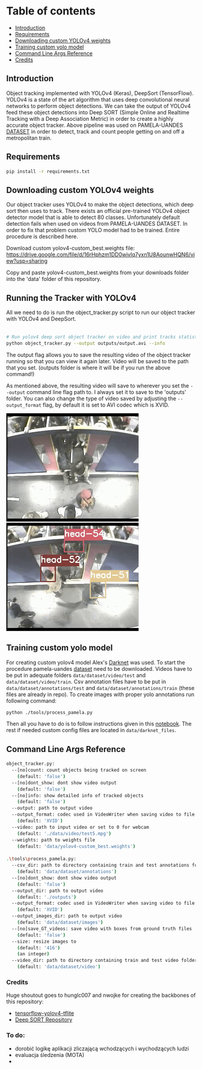 # Table of contents
-  [Introduction](#introduction)
-  [Requirements](#requirements)
-  [Downloading custom YOLOv4 weights](#Downloading-custom-YOLOv4-weights)
-  [Training custom yolo model](#Training-custom-yolo-model)
-  [Command Line Args Reference](#Command-Line-Args-Reference)
-  [Credits](#credits)

## Introduction
Object tracking implemented with YOLOv4 (Keras), DeepSort (TensorFlow). YOLOv4 is a state of the art algorithm that uses deep convolutional neural networks to perform object detections. We can take the output of YOLOv4 feed these object detections into Deep SORT (Simple Online and Realtime Tracking with a Deep Association Metric) in order to create a highly accurate object tracker. Above pipeline was used on PAMELA-UANDES [DATASET](http://videodatasets.org/PAMELA-UANDES) in order to detect, track and count people getting on and off a metropolitan train. 

## Requirements
```bash
pip install -r requirements.txt
```

## Downloading custom YOLOv4 weights
Our object tracker uses YOLOv4 to make the object detections, which deep sort then uses to track. There exists an official pre-trained YOLOv4 object detector model that is able to detect 80 classes. Unfortunately default detection fails when used on videos from PAMELA-UANDES DATASET. In order to fix that problem custom YOLO model had to be trained. Entire procedure is described here. 

Download custom yolov4-custom_best.weights file: https://drive.google.com/file/d/16rHphzm1DD0wivlq7yxn1U8AounwHQN6/view?usp=sharing

Copy and paste yolov4-custom_best.weights from your downloads folder into the 'data' folder of this repository.

## Running the Tracker with YOLOv4
All we need to do is run the object_tracker.py script to run our object tracker with YOLOv4 and DeepSort.
```bash

# Run yolov4 deep sort object tracker on video and print tracks statistics
python object_tracker.py --output outputs/output.avi --info

```
The output flag allows you to save the resulting video of the object tracker running so that you can view it again later. Video will be saved to the path that you set. (outputs folder is where it will be if you run the above command!)

As mentioned above, the resulting video will save to wherever you set the ``--output`` command line flag path to. I always set it to save to the 'outputs' folder. You can also change the type of video saved by adjusting the ``--output_format`` flag, by default it is set to AVI codec which is XVID.


![before](data/helpers/before.gif) ![after](data/helpers/after.gif)

## Training custom yolo model
For creating custom yolov4 model Alex's [Darknet](https://github.com/AlexeyAB/darknet) was used. To start the procedure pamela-uandes [dataset](http://videodatasets.org/PAMELA-UANDES) need to be downloaded. Videos have to be put in adequate folders `data/dataset/video/test` and `data/dataset/video/train`. Csv annotation files have to be put in  `data/dataset/annotations/test` and `data/dataset/annotations/train` (these files are already in repo). To create images with proper yolo annotations run following command:
```bash
python ./tools/process_pamela.py
```
Then all you have to do is to follow instructions given in this [notebook](https://colab.research.google.com/drive/1zqRb08ljHvIIMR4fgAXeNy1kUtjDU85B?usp=sharing). The rest if needed custom config files are located in `data/darknet_files`. 

## Command Line Args Reference

```bash
object_tracker.py:
  --[no]count: count objects being tracked on screen
    (default: 'false')
  --[no]dont_show: dont show video output
    (default: 'false')
  --[no]info: show detailed info of tracked objects
    (default: 'false')
  --output: path to output video
  --output_format: codec used in VideoWriter when saving video to file
    (default: 'XVID')
  --video: path to input video or set to 0 for webcam
    (default: './data/video/test5.mpg')
  --weights: path to weights file
    (default: 'data/yolov4-custom_best.weights')
    
.\tools\process_pamela.py:
  --csv_dir: path to directory containing train and test annotations folders
    (default: 'data/dataset/annotations')
  --[no]dont_show: dont show video output
    (default: 'false')
  --output_dir: path to output video
    (default: './outputs')
  --output_format: codec used in VideoWriter when saving video to file
    (default: 'XVID')
  --output_images_dir: path to output video
    (default: 'data/dataset/images')
  --[no]save_GT_videos: save video with boxes from ground truth files
    (default: 'false')
  --size: resize images to
    (default: '416')
    (an integer)
  --video_dir: path to directory containing train and test video folders
    (default: 'data/dataset/video')
```

### Credits  

   Huge shoutout goes to hunglc007 and nwojke for creating the backbones of this repository:
  * [tensorflow-yolov4-tflite](https://github.com/hunglc007/tensorflow-yolov4-tflite)
  * [Deep SORT Repository](https://github.com/nwojke/deep_sort)

### To do:
- dorobić logikę aplikacji zliczającą wchodzących i wychodzących ludzi 
- evaluacja śledzenia (MOTA)
- 
